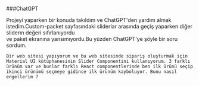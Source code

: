 ###ChatGPT 

Projeyi yaparken bir konuda takıldım ve ChatGPT'den yardım almak istedim.Custom-packet sayfasındaki sliderlar arasında geçiş yaparken diğer sliderın değeri sıfırlanıyordu\
ve paket ekranına yansımıyordu.Bu yüzden ChatGPT'ye şöyle bir soru sordum.

```
Bir web sitesi yapıyorum ve bu web sitesinde sipariş oluşturmak için Material UI kütüphanesinin Slider Componentini kullanıyorum. 3 farklı ürünüm var ve bunlar farklı React componentlerinde ben ilk ürünü seçip ikinci ürünümü seçmeye gidince ilk ürünüm kayboluyor. Bunu nasıl engellerim ?
```
